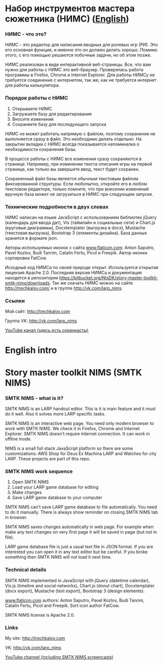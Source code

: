 # Набор инструментов мастера сюжетника (НИМС) ([English](https://bitbucket.org/NtsDK/story-master-toolkit-smtk-nims#markdown-header-english-intro))

### НИМС - что это? ###

НИМС - это редактор для написания вводных для ролевых игр (РИ). Это его основная функция, и именно это он должен делать хорошо. Помимо этого, с его помощью решаются побочные задачи, но об этом позже.

НИМС реализован в виде интерактивной веб-страницы. Все, что вам нужно для работы с НИМС это веб-браузер. Проверялась работа программы в Firefox, Chrome и Internet Explorer. Для работы НИМСу не требуется соединение с интернетом, так же, как не требуется интернет для работы калькулятора.

### Порядок работы с НИМС ###

1. Открываете НИМС
1. Загружаете базу для редактирования
1. Вносите изменения
1. Сохраняете базу для последующего запуска

НИМС не может работать напрямую с файлом, поэтому сохранение не выполняется сразу в файл. Это необходимо делать отдельно. На закрытии вкладки с НИМС всегда показывается напоминалка о необходимости сохранения базы.

В процессе работы с НИМС все изменения сразу сохраняются в странице. Например, при изменении текста описания игры на первой странице, как только вы завершите ввод, текст будет сохранен.

Сохраненный файл базы является обычным текстовым файлом фиксированной структуры. Если любопытно, откройте его в любом текстовом редакторе, только помните, что при внесении изменений вручную база может не загрузиться в НИМС при следующем запуске.

### Технические подробности в двух словах ###

НИМС написан на языке JavaScript с использованием библиотек jQuery (календарь для ввода дат), Vis (таймлайн и социальные сети) и Chart.js (круговые диаграммы), Docxtemplater (выгрузка в docx), Mustache (текстовая выгрузка), Bootstrap 3 (элементы дизайна). База данных хранится в формате json.
	
Авторы используемых иконок с сайта www.flaticon.com: Anton Saputro, Pavel Kozlov, Budi Tanrim, Catalin Fertu, Picol и Freepik. Автор иконки сортировки FatCow.
	
Исходный код НИМСа по своей природе открыт. Используется открытая лицензия Apache 2.0. Последняя версия НИМСа и документация находятся в репозитории https://bitbucket.org/NtsDK/story-master-toolkit-smtk-nims/downloads. Так же скачать НИМС можно на сайте http://trechkalov.com/ и в группе http://vk.com/larp_nims.
		
### Ссылки ###

Мой сайт: http://trechkalov.com

Группа VK: http://vk.com/larp_nims

[YouTube канал (здесь есть скринкасты)](https://www.youtube.com/channel/UC8RDnWbZRcrIDVRYg-b0A1Q)

# English intro #

# Story master toolkit NIMS (SMTK NIMS) #

### SMTK NIMS - what is it? ###

SMTK NIMS is an LARP handout editor. This is it is main feature and it must do it well. Also it solves more LARP specific tasks.

SMTK NIMS is an interactive web page. You need only modern browser to work with SMTK NIMS. We check it in Firefox, Chrome and Internet Explorer. SMTK NIMS doesn't require internet connection. It can work in offline mode.

NIMS is a small full stack JavaScript platform so there are some customizations: AWS Shop for Deus Ex Machina LARP and Watches for city LARP. These projects are part of this repo.

### SMTK NIMS work sequence ###

1. Open SMTK NIMS
1. Load your LARP game database for editing
1. Make changes
1. Save LARP game database to your computer

SMTK NIMS can't save LARP game database to file automatically. You need to do it manually. There is always show reminder on closing SMTK NIMS tab in browser.

SMTK NIMS saves changes automatically in web page. For example when make any text changes on very first page it will be saved in page (but not in file).

LARP game database file is just a usual text file in JSON format. If you are interested you can open it in any text editor but be careful. If you broke something then SMTK NIMS will not load it next time.

### Technical details ###

SMTK NIMS implemented in JavaScript with jQuery (datetime calendar), Vis.js (timeline and social networks), Chart.js (donut chart), Docxtemplater (docx export), Mustache (text export), Bootstrap 3 (design elements).
	
www.flaticon.com authors: Anton Saputro, Pavel Kozlov, Budi Tanrim, Catalin Fertu, Picol and Freepik. Sort icon author FatCow.
	
SMTK NIMS license is Apache 2.0. 		
### Links ###

My site: http://trechkalov.com

VK: http://vk.com/larp_nims

[YouTube channel (including SMTK NIMS screencasts)](https://www.youtube.com/channel/UC8RDnWbZRcrIDVRYg-b0A1Q)